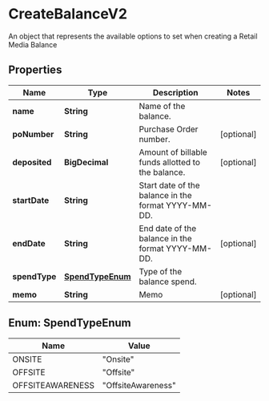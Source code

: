 

# CreateBalanceV2

An object that represents the available options to set when creating a Retail Media Balance

## Properties

| Name | Type | Description | Notes |
|------------ | ------------- | ------------- | -------------|
|**name** | **String** | Name of the balance. |  |
|**poNumber** | **String** | Purchase Order number. |  [optional] |
|**deposited** | **BigDecimal** | Amount of billable funds allotted to the balance. |  [optional] |
|**startDate** | **String** | Start date of the balance in the format YYYY-MM-DD. |  |
|**endDate** | **String** | End date of the balance in the format YYYY-MM-DD. |  [optional] |
|**spendType** | [**SpendTypeEnum**](#SpendTypeEnum) | Type of the balance spend. |  |
|**memo** | **String** | Memo |  [optional] |



## Enum: SpendTypeEnum

| Name | Value |
|---- | -----|
| ONSITE | &quot;Onsite&quot; |
| OFFSITE | &quot;Offsite&quot; |
| OFFSITEAWARENESS | &quot;OffsiteAwareness&quot; |



